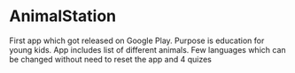 # AnimalStation
First app which got released on Google Play. Purpose is education for young kids. App includes list of different animals.
Few languages which can be changed without need to reset the app and 4 quizes
